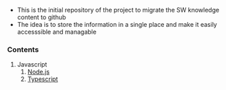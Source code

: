 - This is the initial repository of the project to migrate the SW knowledge content to github
- The idea is to store the information in a single place and make it easily accesssible and managable
### Contents ###
1. Javascript
    1. [Node.js](./node/README.md)
    1. [Typescript](./ts/README.md)


